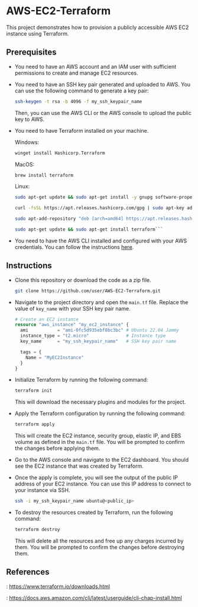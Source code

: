 # AWS-EC2-Terraform

This project demonstrates how to provision a publicly accessible AWS EC2 instance using Terraform.

## Prerequisites

- You need to have an AWS account and an IAM user with sufficient permissions to create and manage EC2 resources.
- You need to have an SSH key pair generated and uploaded to AWS. You can use the following command to generate a key pair:

  ```bash
  ssh-keygen -t rsa -b 4096 -f my_ssh_keypair_name
  ```

  Then, you can use the AWS CLI or the AWS console to upload the public key to AWS.

- You need to have Terraform installed on your machine.

    Windows:

    ```bash
    winget install Hashicorp.Terraform
    ```

    MacOS:

    ```bash
    brew install terraform
    ```

    Linux:

    ```bash
    sudo apt-get update && sudo apt-get install -y gnupg software-properties-common curl
    ```

    ```bash
    curl -fsSL https://apt.releases.hashicorp.com/gpg | sudo apt-key add -
    ```

    ```bash
    sudo apt-add-repository "deb [arch=amd64] https://apt.releases.hashicorp.com $(lsb_release -cs) main"
    ```

    ```bash
    sudo apt-get update && sudo apt-get install terraform```
    ```

- You need to have the AWS CLI installed and configured with your AWS credentials. You can follow the instructions [here](https://docs.aws.amazon.com/cli/latest/userguide/cli-chap-configure.html).

## Instructions

- Clone this repository or download the code as a zip file.

  ```bash
  git clone https://github.com/user/AWS-EC2-Terraform.git
  ```

- Navigate to the project directory and open the `main.tf` file. Replace the value of `key_name` with your SSH key pair name.

  ```terraform
  # Create an EC2 instance
  resource "aws_instance" "my_ec2_instance" {
    ami           = "ami-0fc5d935ebf8bc3bc" # Ubuntu 22.04 Jammy
    instance_type = "t2.micro"              # Instance type
    key_name      = "my_ssh_keypair_name"   # SSH key pair name

    tags = {
      Name = "MyEC2Instance"
    }
  }
  ```

- Initialize Terraform by running the following command:

  ```bash
  terraform init
  ```

  This will download the necessary plugins and modules for the project.

- Apply the Terraform configuration by running the following command:

  ```bash
  terraform apply
  ```

  This will create the EC2 instance, security group, elastic IP, and EBS volume as defined in the `main.tf` file. You will be prompted to confirm the changes before applying them.

- Go to the AWS console and navigate to the EC2 dashboard. You should see the EC2 instance that was created by Terraform.

- Once the apply is complete, you will see the output of the public IP address of your EC2 instance. You can use this IP address to connect to your instance via SSH.

  ```bash
  ssh -i my_ssh_keypair_name ubuntu@<public_ip>
  ```

- To destroy the resources created by Terraform, run the following command:

  ```bash
  terraform destroy
  ```

  This will delete all the resources and free up any charges incurred by them. You will be prompted to confirm the changes before destroying them.

## References

: https://www.terraform.io/downloads.html

: https://docs.aws.amazon.com/cli/latest/userguide/cli-chap-install.html